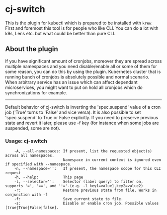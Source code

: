 # cj-switch

This is the plugin for kubectl which is prepared to be installed with `krew`.  
First and foremost this tool is for people who like CLI. You can do a lot with k9s, Lens etc. but what could be better than pure CLI.

## About the plugin

If you have significant amount of cronjobs, moreover they are spread across multiple namespaces and you need disable/enable all or some of them for some reason, you can do this by using the plugin. Kubernetes cluster that is running bunch of cronjobs is absolutely possible and normal scenario. When arbitrary service has an issue which can affect dependant microservices, you might want to put on hold all cronjobs which do synchronizations for example.

---

Default behavior of cj-switch is inverting the 'spec.suspend' value of a cron job ('True' turns to 'False' and vice versa). It is also possible to set 'spec.suspend' to True or False explicitly. If you need to preserve previous state and revert it later, please use -f key (for instance when some jobs are suspended, some are not).

### Usage: cj-switch

```
    -A, --all-namespaces: If present, list the requested object(s) across all namespaces.
                          Namespace in current context is ignored even if specified with --namespace.
    -n, --namespace='':   If present, the namespace scope for this CLI request
    -h, --help:           This page
    -l, --selector='':    Selector (label query) to filter on, supports '=', '==', and '!='.(e.g. -l key1=value1,key2=value2)
    -r:                   Restore previous state from file. Works in conjunction with -f
    -f:                   Save current state to file.
    -s:                   Disable or enable cron job. Possible values [true|True|False|false].
```
